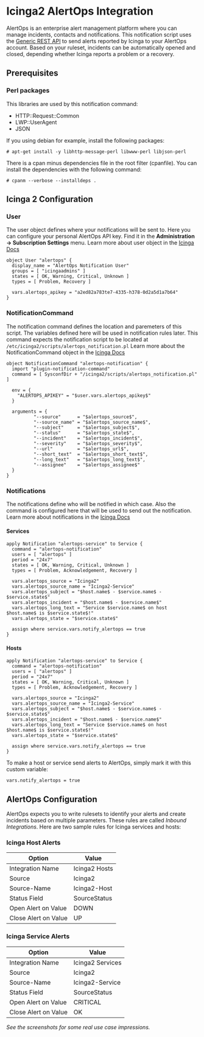 # Icinga2 AlertOps Integration
AlertOps is an enterprise alert management platform where you can manage incidents, contacts and notifications. This notification script uses the [Generic REST API](http://help.alertops.com/default.aspx/MyWiki/Generic%20REST%20API.html) to send alerts reported by Icinga to your AlertOps account. Based on your ruleset, incidents can be automatically opened and closed, depending whether Icinga reports a problem or a recovery.

## Prerequisites
### Perl packages

This libraries are used by this notification command:

* HTTP::Request::Common
* LWP::UserAgent
* JSON

If you using debian for example, install the following packages:

    # apt-get install -y libhttp-message-perl libwww-perl libjson-perl

There is a cpan minus dependencies file in the root filter (cpanfile). You can
install the dependencies with the following command:

    # cpanm --verbose --installdeps .

## Icinga 2 Configuration
### User
The user object defines where your notifications will be sent to. Here you can configure your personal AlertOps API key. Find it in the **Administration -> Subscription Settings** menu. Learn more about user object in the [Icinga Docs](http://docs.icinga.org/icinga2/latest/doc/module/icinga2/chapter/object-types#objecttype-user)
```
object User "alertops" {
  display_name = "AlertOps Notification User"
  groups = [ "icingaadmins" ]
  states = [ OK, Warning, Critical, Unknown ]
  types = [ Problem, Recovery ]

  vars.alertops_apikey = "a2ed82a783te7-4335-h378-0d2a5d1a7b64"
}
```
### NotificationCommand
The notification command defines the location and paremeters of this script. The variables defined here will be used in notification rules later. This command expects the notification script to be located at `/etc/icinga2/scripts/alertops_notification.pl` Learn more about the NotificationCommand object in the [Icinga Docs](http://docs.icinga.org/icinga2/latest/doc/module/icinga2/chapter/object-types#objecttype-notificationcommand)
```
object NotificationCommand "alertops-notification" {
  import "plugin-notification-command"
  command = [ SysconfDir + "/icinga2/scripts/alertops_notification.pl" ]

  env = {
    "ALERTOPS_APIKEY" = "$user.vars.alertops_apikey$"
  }

  arguments = {
          "--source"      = "$alertops_source$",
          "--source_name" = "$alertops_source_name$",
          "--subject"     = "$alertops_subject$",
          "--status"      = "$alertops_state$",
          "--incident"    = "$alertops_incident$",
          "--severity"    = "$alertops_severity$",
          "--url"         = "$alertops_url$",
          "--short_text"  = "$alertops_short_text$",
          "--long_text"   = "$alertops_long_text$",
          "--assignee"    = "$alertops_assignee$"
  }
}
```
### Notifications
The notifications define who will be notified in which case. Also the command is configured here that will be used to send out the notification. Learn more about notifications in the [Icinga Docs](http://docs.icinga.org/icinga2/latest/doc/module/icinga2/chapter/object-types#objecttype-notification) 
#### Services
```
apply Notification "alertops-service" to Service {
  command = "alertops-notification"
  users = [ "alertops" ]
  period = "24x7"
  states = [ OK, Warning, Critical, Unknown ]
  types = [ Problem, Acknowledgement, Recovery ]

  vars.alertops_source = "Icinga2"
  vars.alertops_source_name = "Icinga2-Service"
  vars.alertops_subject = "$host.name$ - $service.name$ - $service.state$"
  vars.alertops_incident = "$host.name$ - $service.name$"
  vars.alertops_long_text = "Service $service.name$ on host $host.name$ is $service.state$!"
  vars.alertops_state = "$service.state$"

  assign where service.vars.notify_alertops == true
}
```
#### Hosts
```
apply Notification "alertops-service" to Service {
  command = "alertops-notification"
  users = [ "alertops" ]
  period = "24x7"
  states = [ OK, Warning, Critical, Unknown ]
  types = [ Problem, Acknowledgement, Recovery ]

  vars.alertops_source = "Icinga2"
  vars.alertops_source_name = "Icinga2-Service"
  vars.alertops_subject = "$host.name$ - $service.name$ - $service.state$"
  vars.alertops_incident = "$host.name$ - $service.name$"
  vars.alertops_long_text = "Service $service.name$ on host $host.name$ is $service.state$!"
  vars.alertops_state = "$service.state$"

  assign where service.vars.notify_alertops == true
}
```

To make a host or service send alerts to AlertOps, simply mark it with this custom variable:
```
vars.notify_alertops = true
```
## AlertOps Configuration
AlertOps expects you to write rulesets to identify your alerts and create incidents based on multiple parameters. These rules are called *Inbound Integrations*. Here are two sample rules for Icinga services and hosts:
### Icinga Host Alerts
| Option                  | Value           | 
| ----------------------- |-----------------|
| Integration Name        | Icinga2 Hosts   |
| Source                  | Icinga2         |
| Source-Name             | Icinga2-Host    |
| Status Field            | SourceStatus    |
| Open Alert on Value     | DOWN            |
| Close Alert on Value    | UP              | 
### Icinga Service Alerts
| Option                  | Value              | 
| ----------------------- |--------------------|
| Integration Name        | Icinga2 Services   |
| Source                  | Icinga2            |
| Source-Name             | Icinga2-Service    |
| Status Field            | SourceStatus       |
| Open Alert on Value     | CRITICAL           |
| Close Alert on Value    | OK                 | 


*See the screenshots for some real use case impressions.*

